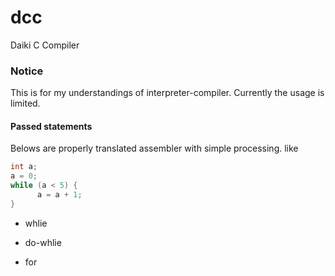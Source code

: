 # dcc
Daiki C Compiler

### Notice
This is for my understandings of interpreter-compiler.
Currently the usage is limited.

#### Passed statements
Belows are properly translated assembler with simple processing.
like

```c
int a;
a = 0;
while (a < 5) {
      a = a + 1;
}
```

- whlie

- do-whlie

- for
